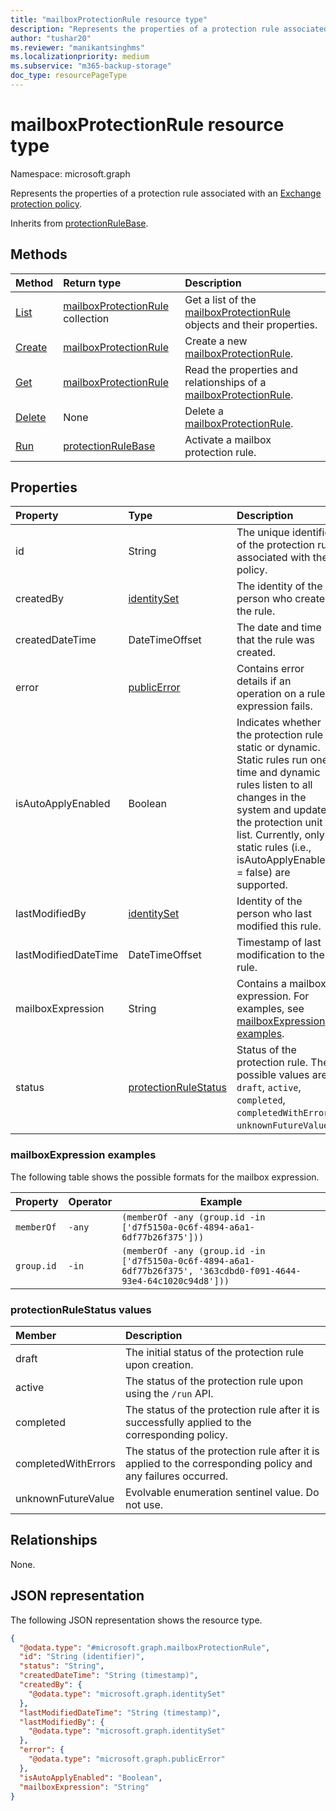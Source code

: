 ```yaml
---
title: "mailboxProtectionRule resource type"
description: "Represents the properties of a protection rule associated with an Exchange protection policy."
author: "tushar20"
ms.reviewer: "manikantsinghms"
ms.localizationpriority: medium
ms.subservice: "m365-backup-storage"
doc_type: resourcePageType
---
```


# mailboxProtectionRule resource type

Namespace: microsoft.graph

Represents the properties of a protection rule associated with an [Exchange protection policy](../resources/exchangeprotectionpolicy.md).

Inherits from [protectionRuleBase](../resources/protectionrulebase.md).

## Methods

|Method|Return type|Description|
|:---|:---|:---|
|[List](../api/exchangeprotectionpolicy-list-mailboxinclusionrules.md)|[mailboxProtectionRule](../resources/mailboxprotectionrule.md) collection|Get a list of the [mailboxProtectionRule](../resources/mailboxprotectionrule.md) objects and their properties.|
|[Create](../api/protectionrulebase-post.md)|[mailboxProtectionRule](../resources/mailboxprotectionrule.md)|Create a new [mailboxProtectionRule](../resources/mailboxprotectionrule.md).|
|[Get](../api/protectionrulebase-get.md)|[mailboxProtectionRule](../resources/mailboxprotectionrule.md)|Read the properties and relationships of a [mailboxProtectionRule](../resources/mailboxprotectionrule.md).|
|[Delete](../api/protectionrulebase-delete.md)|None|Delete a [mailboxProtectionRule](../resources/mailboxprotectionrule.md).|
|[Run](../api/protectionrulebase-run.md)|[protectionRuleBase](../resources/protectionrulebase.md)|Activate a mailbox protection rule.|

## Properties

|Property|Type|Description|
|:---|:---|:---|
|id|String|The unique identifier of the protection rule associated with the policy.|
|createdBy|[identitySet](../resources/identityset.md)|The identity of the person who created the rule.|
|createdDateTime|DateTimeOffset|The date and time that the rule was created.|
|error|[publicError](../resources/publicerror.md)|Contains error details if an operation on a rule expression fails.|
|isAutoApplyEnabled|Boolean|Indicates whether the protection rule is static or dynamic. Static rules run one time and dynamic rules listen to all changes in the system and update the protection unit list. Currently, only static rules (i.e., isAutoApplyEnabled = false) are supported.|
|lastModifiedBy|[identitySet](../resources/identityset.md)|Identity of the person who last modified this rule.|
|lastModifiedDateTime|DateTimeOffset|Timestamp of last modification to the rule.|
|mailboxExpression|String|Contains a mailbox expression. For examples, see [mailboxExpression examples](../resources/mailboxprotectionrule.md#mailboxexpression-examples).|
|status|[protectionRuleStatus](../resources/mailboxprotectionrule.md#protectionrulestatus-values )|Status of the protection rule. The possible values are: `draft`, `active`, `completed`, `completedWithErrors`, `unknownFutureValue`.|

### mailboxExpression examples

The following table shows the possible formats for the mailbox expression.

| Property                                 | Operator                                   | Example                                                                  |
| ------------------------------------------- | -------------------------------------- | -------------------------------------------------------------------------------------------- |
| `memberOf`      | `-any` |  `(memberOf -any (group.id -in ['d7f5150a-0c6f-4894-a6a1-6df77b26f375']))`         |
| `group.id` | `-in` |   `(memberOf -any (group.id -in ['d7f5150a-0c6f-4894-a6a1-6df77b26f375', '363cdbd0-f091-4644-93e4-64c1020c94d8']))`              |  

### protectionRuleStatus values

|Member | Description |
|:------|:------------|
|draft | The initial status of the protection rule upon creation.|
|active | The status of the protection rule upon using the `/run` API.|
|completed |The status of the protection rule after it is successfully applied to the corresponding policy.|
|completedWithErrors | The status of the protection rule after it is applied to the corresponding policy and any failures occurred.|
|unknownFutureValue | Evolvable enumeration sentinel value. Do not use.|

## Relationships

None.

## JSON representation

The following JSON representation shows the resource type.
<!-- {
  "blockType": "resource",
  "keyProperty": "id",
  "@odata.type": "microsoft.graph.mailboxProtectionRule",
  "baseType": "microsoft.graph.protectionRuleBase",
  "openType": false
}
-->
``` json
{
  "@odata.type": "#microsoft.graph.mailboxProtectionRule",
  "id": "String (identifier)",
  "status": "String",
  "createdDateTime": "String (timestamp)",
  "createdBy": {
    "@odata.type": "microsoft.graph.identitySet"
  },
  "lastModifiedDateTime": "String (timestamp)",
  "lastModifiedBy": {
    "@odata.type": "microsoft.graph.identitySet"
  },
  "error": {
    "@odata.type": "microsoft.graph.publicError"
  },
  "isAutoApplyEnabled": "Boolean",
  "mailboxExpression": "String"
}
```
